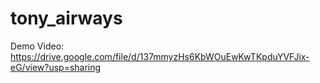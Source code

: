 # tony_airways

Demo Video: https://drive.google.com/file/d/137mmyzHs6KbWOuEwKwTKpduYVFJix-eG/view?usp=sharing
